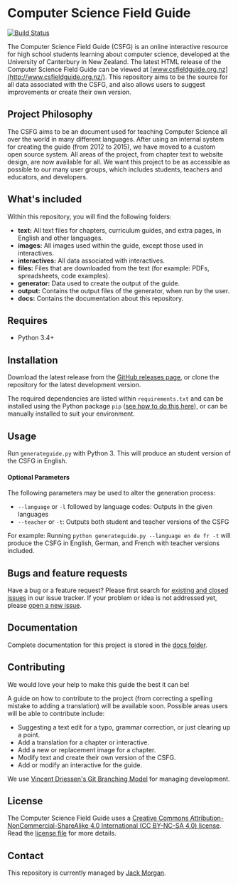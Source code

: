 # Computer Science Field Guide

[![Build Status](https://travis-ci.org/uccser/cs-field-guide.svg?branch=master)](https://travis-ci.org/uccser/cs-field-guide)

The Computer Science Field Guide (CSFG) is an online interactive resource for high school students learning about computer science, developed at the University of Canterbury in New Zealand.
The latest HTML release of the Computer Science Field Guide can be viewed at [www.csfieldguide.org.nz](http://www.csfieldguide.org.nz/).
This repository aims to be the source for all data associated with the CSFG, and also allows users to suggest improvements or create their own version.

## Project Philosophy

The CSFG aims to be an document used for teaching Computer Science all over the world in many different languages.
After using an internal system for creating the guide (from 2012 to 2015), we have moved to a custom open source system.
All areas of the project, from chapter text to website design, are now available for all.
We want this project to be as accessible as possible to our many user groups, which includes students, teachers and educators, and developers.

## What's included

Within this repository, you will find the following folders:

- **text:** All text files for chapters, curriculum guides, and extra pages, in English and other languages.
- **images:** All images used within the guide, except those used in interactives.
- **interactives:** All data associated with interactives.
- **files:** Files that are downloaded from the text (for example: PDFs, spreadsheets, code examples).
- **generator:** Data used to create the output of the guide.
- **output:** Contains the output files of the generator, when run by the user.
- **docs:** Contains the documentation about this repository.

## Requires

- Python 3.4+

## Installation

Download the latest release from the [GitHub releases page](https://github.com/uccser/cs-field-guide/releases), or clone the repository for the latest development version.

The required dependencies are listed within `requirements.txt` and can be installed using the Python package `pip` ([see how to do this here](https://pip.pypa.io/en/stable/user_guide/#requirements-files)), or can be manually installed to suit your environment.

## Usage

Run `generateguide.py` with Python 3.
This will produce an student version of the CSFG in English.

#### Optional Parameters

The following parameters may be used to alter the generation process:
- `--language` or `-l` followed by language codes: Outputs in the given languages
- `--teacher` or `-t`: Outputs both student and teacher versions of the CSFG

For example: Running `python generateguide.py --language en de fr -t` will produce the CSFG in English, German, and French with teacher versions included.

## Bugs and feature requests

Have a bug or a feature request? Please first search for [existing and closed issues](https://github.com/uccser/cs-field-guide/issues) in our issue tracker.
If your problem or idea is not addressed yet, please [open a new issue](https://github.com/uccser/cs-field-guide/issues/new).

## Documentation

Complete documentation for this project is stored in the [docs folder](docs/).

## Contributing

We would love your help to make this guide the best it can be!

A guide on how to contribute to the project (from correcting a spelling mistake to adding a translation) will be available soon.
Possible areas users will be able to contribute include:

- Suggesting a text edit for a typo, grammar correction, or just clearing up a point.
- Add a translation for a chapter or interactive.
- Add a new or replacement image for a chapter.
- Modify text and create their own version of the CSFG.
- Add or modify an interactive for the guide.

We use [Vincent Driessen's Git Branching Model](http://nvie.com/posts/a-successful-git-branching-model/) for managing development.

## License

The Computer Science Field Guide uses a [Creative Commons Attribution-NonCommercial-ShareAlike 4.0 International (CC BY-NC-SA 4.0) license](http://creativecommons.org/licenses/by-nc-sa/4.0/). Read the [license file](LICENSE.md) for more details.

## Contact

This repository is currently managed by [Jack Morgan](https://github.com/JackMorganNZ).
